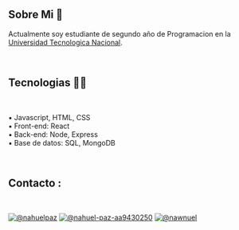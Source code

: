 ## Sobre Mi 👾

Actualmente soy estudiante de segundo año de Programacion en la [Universidad Tecnologica Nacional](https://www.frt.utn.edu.ar/).


<br>

## Tecnologias 🧑‍💻

<br>

▪︎ Javascript, HTML, CSS
<br>
▪︎ Front-end: React
<br>
▪︎ Back-end: Node, Express
<br>
▪︎ Base de datos: SQL, MongoDB



<br>

## Contacto :

<br>

[![@nahuelpaz](https://img.icons8.com/fluency/48/000000/instagram-new.png "@nahuelpaz")](https://www.instagram.com/nahuelpaz/) [![@nahuel-paz-aa9430250](https://img.icons8.com/fluency/48/000000/linkedin.png "@nahuel-paz-aa9430250")](https://www.linkedin.com/in/nahuel-paz-aa9430250/) [![@nawnuel](https://img.icons8.com/fluency/48/000000/twitter-squared.png "@nawnuel")](https://twitter.com/nawnuel)

<br>

